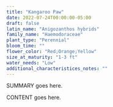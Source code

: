 ```yaml
---
title: "Kangaroo Paw"
date: 2022-07-24T00:00:00-05:00
draft: false
latin_name: "Anigozanthos hybrids"
family_name: "Haemodoraceae"
plant_type: "Perennial"
bloom_time: ""
flower_color: "Red;Orange;Yellow"
size_at_maturity: "1-3 ft"
water_needs: "Low"
additional_characteristices_notes: ""
---
```


SUMMARY goes here.

<!--more-->

CONTENT goes here.